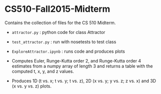 # CS510-Fall2015-Midterm

Contains the collection of files for the CS 510 Midterm.

- `attractor.py` : python code for class Attractor
- `test_attractor.py` : run with nosetests to test class
- `ExploreAttractor.ipynb` : runs code and produces plots

- Computes Euler, Runge-Kutta order 2, and Runge-Kutta order 4 estimates from a numpy array of length 3 and returns a table with the computed t, x, y, and z values.
- Produces 1D (t vs. x; t vs. y; t vs. z), 2D (x vs. y; y vs. z; z vs. x) and 3D (x vs. y vs. z) plots.
